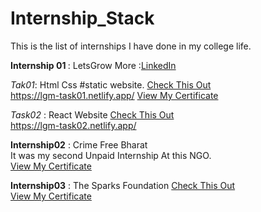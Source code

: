 # Internship_Stack
This is the list of internships I have done in my college life. 

<b>Internship 01 </b>: LetsGrow More :[LinkedIn](https://www.linkedin.com/company/letsgrowmore/)

<em>Tak01</em>: Html Css #static website.
[Check This Out](https://github.com/ALPHAWINS02/Internship_Stack/tree/main/Internship01/TASK-1)
<br>
https://lgm-task01.netlify.app/
[View My Certificate](https://drive.google.com/file/d/1TwAcZoku5jmATCNEwQH-BCqEB1Ce5I-j/view?usp=sharing)

<em>Task02</em> : React Website 
[Check This Out](https://github.com/ALPHAWINS02/Internship_Stack/tree/main/Internship01/TASK-2)
<br>
https://lgm-task02.netlify.app/

<b>Internship02</b> : Crime Free Bharat <br>
It was my second Unpaid Internship At this NGO.<br> 
[View My Certificate](https://internshala.com/student/certificate/99904082/6D675926-1648-7957-005E-4FE65958B57B)

<b>Internship03</b> : The Sparks Foundation [Check This Out](https://github.com/ALPHAWINS02/Internship_Stack/tree/main/Internship03/The-Sparks-Foundation-GRIP-BasicBankingApp-main)
<br>
[View My Certificate](https://drive.google.com/file/d/1Be-VeWhOGjh9ZeX59OVm0gSf-g3_2ztD/view?usp=sharing)
